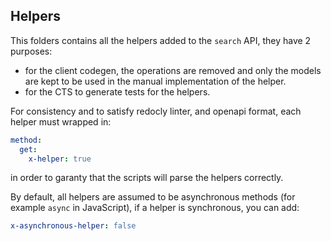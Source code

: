 ## Helpers

This folders contains all the helpers added to the `search` API, they have 2 purposes:
- for the client codegen, the operations are removed and only the models are kept to be used in the manual implementation of the helper.
- for the CTS to generate tests for the helpers.

For consistency and to satisfy redocly linter, and openapi format, each helper must wrapped in:

```yaml
method:
  get:
    x-helper: true
```

in order to garanty that the scripts will parse the helpers correctly.

By default, all helpers are assumed to be asynchronous methods (for example `async` in JavaScript), if a helper is synchronous, you can add:

```yaml
x-asynchronous-helper: false
```
